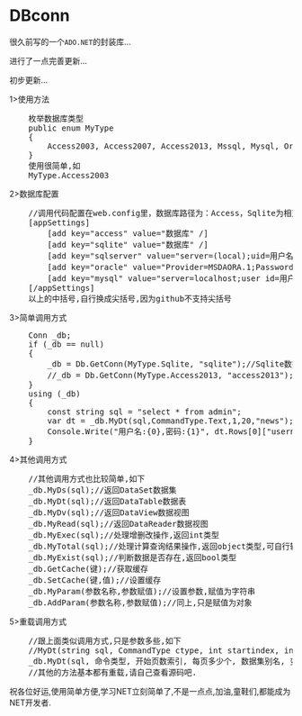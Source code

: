 DBconn
======

很久前写的一个`ADO.NET`的封装库...

进行了一点完善更新...

初步更新...

1>使用方法
<pre>
	枚举数据库类型
	public enum MyType
    {
        Access2003, Access2007, Access2013, Mssql, Mysql, Oracle, Sqlite
    }
    使用很简单,如
    MyType.Access2003
</pre>
2>数据库配置
<pre>
	//调用代码配置在web.config里，数据库路径为：Access，Sqlite为相对路径，其他为全路径
    [appSettings]
        [add key="access" value="数据库" /]
        [add key="sqlite" value="数据库" /]
        [add key="sqlserver" value="server=(local);uid=用户名;pwd=密码;database=数据库" /]
        [add key="oracle" value="Provider=MSDAORA.1;Password=密码;User ID=用户名;Data Source=数据库" /]
        [add key="mysql" value="server=localhost;user id=用户名;password=密码;database=数据库" /]
    [/appSettings]
    以上的中括号,自行换成尖括号,因为github不支持尖括号
</pre>
3>简单调用方式
<pre>
	Conn _db;
	if (_db == null)
    {
        _db = Db.GetConn(MyType.Sqlite, "sqlite");//Sqlite数据库
        //_db = Db.GetConn(MyType.Access2013, "access2013");//Access数据库
    }
    using (_db)
    {
        const string sql = "select * from admin";
        var dt = _db.MyDt(sql,CommandType.Text,1,20,"news");
        Console.Write("用户名:{0},密码:{1}", dt.Rows[0]["username"], dt.Rows[0]["password"]);
    }
</pre>
4>其他调用方式
<pre>
	//其他调用方式也比较简单,如下
	_db.MyDs(sql);//返回DataSet数据集
	_db.MyDt(sql);//返回DataTable数据表
	_db.MyDv(sql);//返回DataView数据视图
	_db.MyRead(sql);//返回DataReader数据视图
	_db.MyExec(sql);//处理增删改操作,返回int类型
	_db.MyTotal(sql);//处理计算查询结果操作,返回object类型,可自行转化成总数
	_db.MyExist(sql);//判断数据是否存在,返回bool类型
	_db.GetCache(键);//获取缓存
	_db.SetCache(键,值);//设置缓存
	_db.MyParam(参数名称,参数赋值);//设置参数,赋值为字符串
	_db.AddParam(参数名称,参数赋值);//同上,只是赋值为对象
</pre>
5>重载调用方式
<pre>
	//跟上面类似调用方式,只是参数多些,如下
	//MyDt(string sql, CommandType ctype, int startindex, int pagesize, string dataname, params IDataParameter[] param)
	_db.MyDt(sql, 命令类型, 开始页数索引, 每页多少个, 数据集别名, 变参);
	//其他的方法基本都有重载,请自己查看源码吧.
</pre>

祝各位好运,使用简单方便,学习NET立刻简单了,不是一点点,加油,童鞋们,都能成为NET开发者.